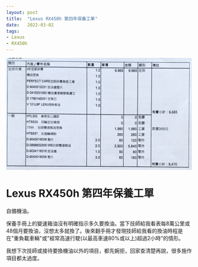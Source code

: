 ```yaml
---
layout: post
title:  "Lexus RX450h 第四年保養工單"
date:   2022-03-02
tags:
- Lexus
- RX450h
---
```

![Lexus RX450h maintenance](/media/2022-04-29-Lexus-RX450h-maintenance-7.png)

# Lexus RX450h 第四年保養工單

自備機油。

保養手冊上的變速箱油沒有明確指示多久要換油。當下技師給我看表每8萬公里或48個月要換油，沒想太多就換了。後來翻手冊才發現技師給我看的換油時程是在"重負載車輛"或"經常高速行駛(以最高車速80%或以上)超過2小時"的情形。

我想下次技師或接待要換機油以外的項目，都先婉拒，回家查清楚再說，很多施作項目都太過度。